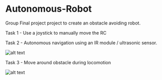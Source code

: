 # Autonomous-Robot

Group Final project project to create an obstacle avoiding robot. 

Task 1 - Use a joystick to manually move the RC

Task 2 - Autonomous navigation using an IR module / ultrasonic sensor.

![alt text](https://github.com/hakeem0114/MEC-830---Project-2-/blob/main/Figure_1.png)

Task 3 - Move around obstacle during locomotion

![alt text](https://github.com/hakeem0114/MEC-830---Project-2-/blob/main/Figure_2.png)
